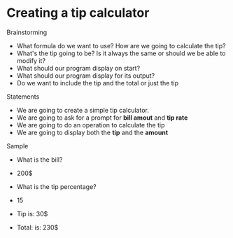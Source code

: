# Creating a tip calculator

Brainstorming
- What formula do we want to use? How are we going to calculate the tip?
- What's the tip going to be? Is it always the same or should we be able to modify it?
- What should our program display on start?
- What should our program display for its output? 
- Do we want to include the tip and the total or just the tip

Statements
- We are going to create a simple tip calculator.
- We are going to ask for a prompt for **bill amout** and **tip rate**
- We are going to do an operation to calculate the tip
- We are going to display both the **tip** and the **amount**

Sample
- What is the bill?
- 200$

- What is the tip percentage?
- 15

- Tip is: 30$
- Total: is: 230$